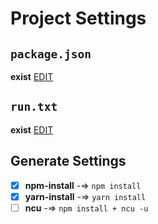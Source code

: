 # Project Settings
## `package.json`
**exist** [EDIT]()
## `run.txt`
**exist** [EDIT]()
## Generate Settings
 - [x] **npm-install** -=> `npm install`
 - [x] **yarn-install** -=> `yarn install`
 - [ ] **ncu** -=> `npm install + ncu -u`
